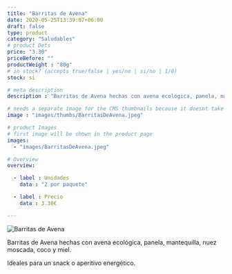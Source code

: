 ```yaml
---
title: "Barritas de Avena"
date: 2020-05-25T13:39:07+06:00
draft: false
type: product
category: "Saludables"
# product Dets
price: "3.30"
priceBefore: ""
productWeight : "80g"
# in stock? (accepts true/false | yes/no | si/no | 1/0)
stock: si

# meta description
description : "Barritas de Avena hechas con avena ecológica, panela, mantequilla, nuez moscada, coco y miel."

# needs a separate image for the CMS thumbnails because it doesnt take arrays (slideshow images)
image : "images/thumbs/BarritasDeAvena.jpeg"

# product Images
# first image will be shown in the product page
images:
  - "images/BarritasDeAvena.jpeg"

# Overview
overview:

  - label : Unidades
    data : "2 por paquete"

  - label : Precio
    data : 3.30€

---
```

![Barritas de Avena](/images/BarritasDeAvena.jpeg "Barritas de Avena")

Barritas de Avena hechas con avena ecológica, panela, mantequilla, nuez moscada, coco y miel.

Ideales para un snack o aperitivo energético.
